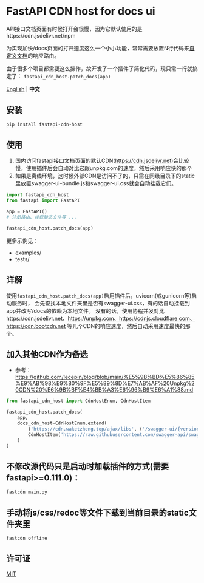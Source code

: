 # FastAPI CDN host for docs ui

API接口文档页面有时候打开会很慢，因为它默认使用的是https://cdn.jsdelivr.net/npm

为实现加快/docs页面的打开速度这么一个小小功能，常常需要放置N行代码来[自定义文档](https://fastapi.tiangolo.com/how-to/custom-docs-ui-assets/?h=static#custom-cdn-for-javascript-and-css)的响应路由。

由于很多个项目都需要这么操作，故开发了一个插件了简化代码，现只需一行就搞定了：
`fastapi_cdn_host.patch_docs(app)`

[English](./README.md) | **中文**

## 安装

```bash
pip install fastapi-cdn-host
```

## 使用
1. 国内访问fastapi接口文档页面的默认CDN(https://cdn.jsdelivr.net)会比较慢，使用插件后会自动对比它跟unpkg.com的速度，然后采用响应快的那个
2. 如果是离线环境，这时候外部CDN是访问不了的，只需在同级目录下的static里放置swagger-ui-bundle.js和swagger-ui.css就会自动挂载它们。
```py
import fastapi_cdn_host
from fastapi import FastAPI

app = FastAPI()
# 注册路由、挂载静态文件等 ...

fastapi_cdn_host.patch_docs(app)
```
更多示例见：
- examples/
- tests/

## 详解

使用`fastapi_cdn_host.patch_docs(app)`启用插件后，uvicorn(或gunicorn等)启动服务时，
会先查找本地文件夹里是否有swagger-ui.css，有的话自动挂载到app并改写/docs的依赖为本地文件。
没有的话，使用协程并发对比https://cdn.jsdelivr.net、https://unpkg.com、https://cdnjs.cloudflare.com、https://cdn.bootcdn.net
等几个CDN的响应速度，然后自动采用速度最快的那个。

## 加入其他CDN作为备选

- 参考：https://github.com/lecepin/blog/blob/main/%E5%9B%BD%E5%86%85%E9%AB%98%E9%80%9F%E5%89%8D%E7%AB%AF%20Unpkg%20CDN%20%E6%9B%BF%E4%BB%A3%E6%96%B9%E6%A1%88.md
```py
from fastapi_cdn_host import CdnHostEnum, CdnHostItem

fastapi_cdn_host.patch_docs(
    app,
    docs_cdn_host=CdnHostEnum.extend(
        ('https://cdn.waketzheng.top/ajax/libs', ('/swagger-ui/{version}/', '')),
        CdnHostItem('https://raw.githubusercontent.com/swagger-api/swagger-ui/v5.14.0/dist/swagger-ui.css'),  # github
    )
)
```

## 不修改源代码只是启动时加载插件的方式(需要fastapi>=0.111.0)：

```bash
fastcdn main.py
```

## 手动将js/css/redoc等文件下载到当前目录的static文件夹里

```bash
fastcdn offline
```

## 许可证

[MIT](./LICENSE)
